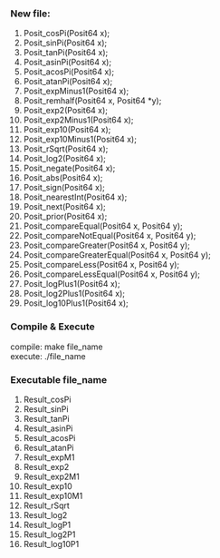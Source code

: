 ### New file:
1. Posit_cosPi(Posit64 x);  
2. Posit_sinPi(Posit64 x);  
3. Posit_tanPi(Posit64 x);
4. Posit_asinPi(Posit64 x);
5. Posit_acosPi(Posit64 x);
6. Posit_atanPi(Posit64 x);
7. Posit_expMinus1(Posit64 x);
8. Posit_remhalf(Posit64 x, Posit64 *y);
9. Posit_exp2(Posit64 x);
10. Posit_exp2Minus1(Posit64 x);
11. Posit_exp10(Posit64 x);
12. Posit_exp10Minus1(Posit64 x);
13. Posit_rSqrt(Posit64 x);
14. Posit_log2(Posit64 x);
15. Posit_negate(Posit64 x);
16. Posit_abs(Posit64 x);
17. Posit_sign(Posit64 x);
18. Posit_nearestInt(Posit64 x);
19. Posit_next(Posit64 x);
20. Posit_prior(Posit64 x);
21. Posit_compareEqual(Posit64 x, Posit64 y);
22. Posit_compareNotEqual(Posit64 x, Posit64 y);
23. Posit_compareGreater(Posit64 x, Posit64 y);
24. Posit_compareGreaterEqual(Posit64 x, Posit64 y);
25. Posit_compareLess(Posit64 x, Posit64 y);
26. Posit_compareLessEqual(Posit64 x, Posit64 y);
27. Posit_logPlus1(Posit64 x);
28. Posit_log2Plus1(Posit64 x);
29. Posit_log10Plus1(Posit64 x);

### Compile & Execute
compile: make file_name  
execute: ./file_name 

### Executable file_name
1. Result_cosPi  
2. Result_sinPi  
3. Result_tanPi  
4. Result_asinPi
5. Result_acosPi
6. Result_atanPi
7. Result_expM1
8. Result_exp2
9. Result_exp2M1
10. Result_exp10
11. Result_exp10M1
12. Result_rSqrt
13. Result_log2
14. Result_logP1
15. Result_log2P1
16. Result_log10P1
    
    
